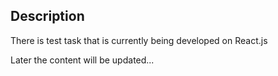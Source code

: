 ## Description
There is test task that is currently being developed on React.js

Later the content will be updated...
